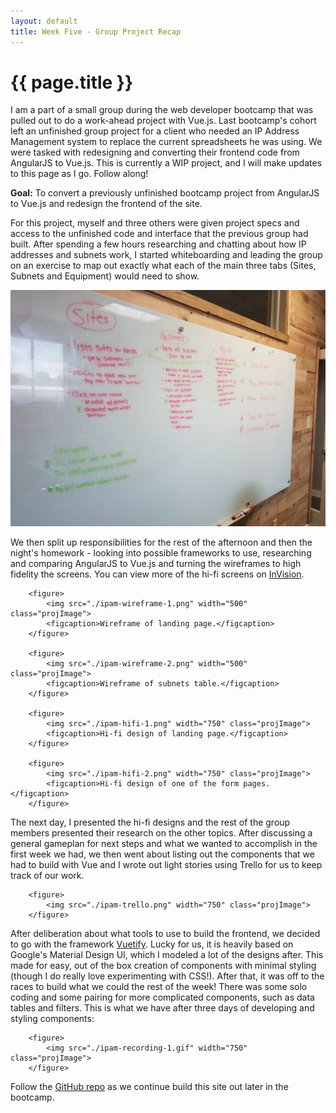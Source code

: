 ```yaml
---
layout: default
title: Week Five - Group Project Recap
---
```


# {{ page.title }}

I am a part of a small group during the web developer bootcamp that was pulled out to do a work-ahead project with Vue.js. Last bootcamp's cohort left an unfinished group project for a client who needed an IP Address Management system to replace the current spreadsheets he was using. We were tasked with redesigning and converting their frontend code from AngularJS to Vue.js. This is currently a WIP project, and I will make updates to this page as I go. Follow along!

<strong>Goal:</strong> To convert a previously unfinished bootcamp project from AngularJS to Vue.js and redesign the frontend of the site.

For this project, myself and three others were given project specs and access to the unfinished code and interface that the previous group had built.  After spending a few hours researching and chatting about how IP addresses and subnets work, I started whiteboarding and leading the group on an exercise to map out exactly what each of the main three tabs (Sites, Subnets and Equipment) would need to show.

![Whiteboarding](/app/projects/ipam/ipam-1.jpg)
<!-- ![Whiteboarding](/app/projects/ipam/ipam-1.jpg =500px) -->

We then split up responsibilities for the rest of the afternoon and then the night's homework - looking into possible frameworks to use, researching and comparing AngularJS to Vue.js and turning the wireframes to high fidelity the screens.  You can view more of the hi-fi screens on <a href="https://invis.io/9RDZERRV8">InVision</a>.

		<figure>
			<img src="./ipam-wireframe-1.png" width="500" class="projImage">
			<figcaption>Wireframe of landing page.</figcaption>
		</figure>

		<figure>
			<img src="./ipam-wireframe-2.png" width="500" class="projImage">
			<figcaption>Wireframe of subnets table.</figcaption>
		</figure>

		<figure>
			<img src="./ipam-hifi-1.png" width="750" class="projImage">
			<figcaption>Hi-fi design of landing page.</figcaption>
		</figure>

		<figure>
			<img src="./ipam-hifi-2.png" width="750" class="projImage">
			<figcaption>Hi-fi design of one of the form pages.</figcaption>
		</figure>

The next day, I presented the hi-fi designs and the rest of the group members presented their research on the other topics.  After discussing a general gameplan for next steps and what we wanted to accomplish in the first week we had, we then went about listing out the components that we had to build with Vue and I wrote out light stories using Trello for us to keep track of our work.

		<figure>
			<img src="./ipam-trello.png" width="750" class="projImage">
		</figure>

After deliberation about what tools to use to build the frontend, we decided to go with the framework <a href="https://vuetifyjs.com/">Vuetify</a>.  Lucky for us, it is heavily based on Google's Material Design UI, which I modeled a lot of the designs after.  This made for easy, out of the box creation of components with minimal styling (though I do really love experimenting with CSS!).  After that, it was off to the races to build what we could the rest of the week!  There was some solo coding and some pairing for more complicated components, such as data tables and filters.  This is what we have after three days of developing and styling components:

		<figure>
			<img src="./ipam-recording-1.gif" width="750" class="projImage">
		</figure>

Follow the <a href="https://github.com/melanieps1/ipam-team">GitHub repo</a> as we continue build this site out later in the bootcamp.